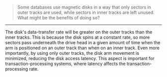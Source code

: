 > Some databases use magnetic disks in a way that only sectors in outer tracks
> are used, while sectors in inner tracks are left unused. What might be the benefits
> of doing so? 

--------------------------------

The disk's data-transfer rate will be greater on the outer tracks than the inner tracks. 
This is because the disk spins at a constant rate, so more sectors pass underneath the 
drive head in a given amount of time when the arm is positioned on an outer track than when 
on an inner track. Even more importantly, by using only outer tracks, the disk arm movement is 
minimized, reducing the disk access latency. This aspect is important for transaction-processing 
systems, where latency affects the transaction-processing rate. 